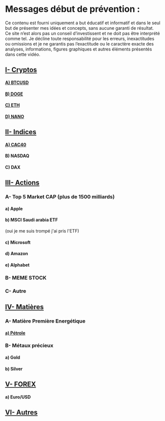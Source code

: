 # Messages début de prévention :
Ce contenu est fourni uniquement a but éducatif et informatif et dans le seul but de présenter mes idées et concepts, sans aucune garanti de résultat.
Ce site n’est alors pas un conseil d’investissent et ne doit pas être interprété comme tel. Je décline toute responsabilité pour les erreurs, inexactitudes ou omissions et je ne garantis pas l’exactitude ou le caractère exacte des analyses, informations, figures graphiques et autres éléments présentés dans cette vidéo.
## [I- Cryptos](https://github.com/VlrTRD/analyse_technique/tree/Cryptomonnaies)

#### [A)	BTCUSD](https://github.com/VlrTRD/analyse_technique/tree/Cryptomonnaies/BTCUSD)
#### [B)	DOGE](https://github.com/VlrTRD/analyse_technique/tree/Cryptomonnaies/DOGE)
#### [C)	ETH](https://github.com/VlrTRD/analyse_technique/tree/Cryptomonnaies/ETH)
#### [D)	NANO](https://github.com/VlrTRD/analyse_technique/tree/Cryptomonnaies/Nano)


## [II-	Indices](https://github.com/VlrTRD/analyse_technique/tree/Indices)
#### [A)	CAC40](https://github.com/VlrTRD/analyse_technique/tree/Indices/CAC40)


#### B)	NASDAQ

#### C)	DAX

## [III- Actions](https://github.com/VlrTRD/analyse_technique/tree/Actions)

### A- Top 5 Market CAP (plus de 1500 milliards)
#### a) Apple
#### b) MSCI Saudi arabia ETF 
(oui je me suis trompé j'ai pris l'ETF)
#### c) Microsoft
#### d) Amazon
#### e) Alphabet

### B- MEME STOCK

### C- Autre


## [IV- Matières](https://github.com/VlrTRD/analyse_technique/tree/Stocks)
### A- Matière Première Energétique
#### [a) Pétrole](https://github.com/VlrTRD/analyse_technique/tree/Stocks/P%C3%A9trole-WTI)

### B- Métaux précieux
#### a)	Gold
#### b)	Silver

## [V- FOREX](https://github.com/VlrTRD/analyse_technique/tree/FOREX)
#### a)	Euro/USD

## [VI- Autres](https://github.com/VlrTRD/analyse_technique/tree/Autres)
